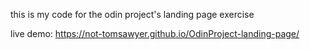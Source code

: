 this is my code for the odin project's landing page exercise <br/>

live demo: https://not-tomsawyer.github.io/OdinProject-landing-page/